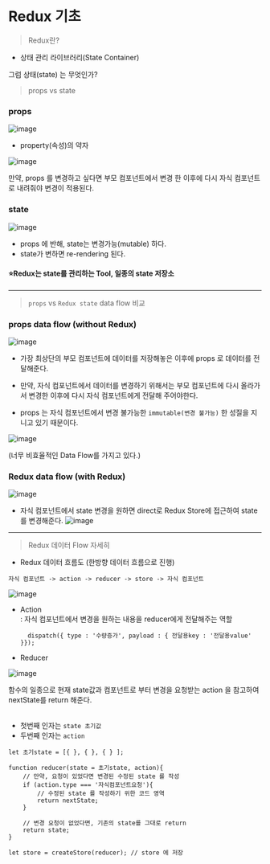 # Redux 기초

> Redux란? </br>

* 상태 관리 라이브러리(State Container) </br> 

그럼 상태(state) 는 무엇인가? 
  
> props vs state

### props
![image](https://user-images.githubusercontent.com/63600953/133026868-608b6354-a585-41ca-923e-50fa22401b6e.png)
* property(속성)의 약자

![image](https://user-images.githubusercontent.com/63600953/133026567-bab136c6-7d1e-499a-8c20-5a21443ceb12.png)

만약, props 를 변경하고 싶다면 부모 컴포넌트에서 변경 한 이후에 다시 자식 컴포넌트로 내려줘야 변경이 적용된다.

### state
![image](https://user-images.githubusercontent.com/63600953/133026900-60f25575-276e-4800-aad7-4b89b331fe10.png)
* props 에 반해, state는 변경가능(mutable) 하다.
* state가 변하면 re-rendering 된다. 

#### ⭐Redux는 state를 관리하는 Tool, 일종의 state 저장소

---
> `props` vs `Redux state` data flow 비교

### props data flow (without Redux)

![image](https://user-images.githubusercontent.com/63600953/133027986-e385304f-d616-402b-a49b-a6ac1f1b6c4d.png)

* 가장 최상단의 부모 컴포넌트에 데이터를 저장해놓은 이후에 props 로 데이터를 전달해준다. </br> 


* 만약, 자식 컴포넌트에서 데이터를 변경하기 위해서는 부모 컴포넌트에 다시 올라가서 변경한 이후에 다시 자식 컴포넌트에게 전달해 주어야한다. </br> 


* props 는 자식 컴포넌트에서 변경 불가능한 `immutable(변경 불가능)` 한 성질을 지니고 있기 때문이다. 

![image](https://user-images.githubusercontent.com/63600953/133028539-e968162a-451b-4a3a-ba4b-a39629409872.png)

(너무 비효율적인 Data Flow를 가지고 있다.)

### Redux data flow (with Redux)

![image](https://user-images.githubusercontent.com/63600953/133028811-250d9c3e-84ad-48b0-b9d1-b3a1edfdf586.png)

* 자식 컴포넌트에서 state 변경을 원하면 direct로 Redux Store에 접근하여 state를 변경해준다. 
![image](https://user-images.githubusercontent.com/63600953/133028846-8b010f36-9b7c-4aa1-9f94-ec05e2740ace.png)
  
---
> Redux 데이터 Flow 자세히 

* Redux 데이터 흐름도 (한방향 데이터 흐름으로 진행)

```
자식 컴포넌트 -> action -> reducer -> store -> 자식 컴포넌트
```

![image](https://user-images.githubusercontent.com/63600953/133029910-5793f712-aa73-4f57-a712-a60cf175f811.png)

* Action </br> 
: 자식 컴포넌트에서 변경을 원하는 내용을 reducer에게 전달해주는 역할
  ```
    dispatch({ type : '수량증가', payload : { 전달용key : '전달용value' }});
  ```
  
* Reducer </br>

![image](https://user-images.githubusercontent.com/63600953/133030690-23f0cdd2-2ba8-41f4-ad1d-1367e747daf4.png)

함수의 일종으로 현재 state값과 컴포넌트로 부터 변경을 요청받는 action 을 참고하여 nextState를 return 해준다.</br></br>
  * 첫번째 인자는 `state 초기값` </br>
  * 두번째 인자는 `action`   
    
```
let 초기state = [{ }, { }, { } ]; 

function reducer(state = 초기state, action){
    // 만약, 요청이 있었다면 변경된 수정된 state 를 작성
    if (action.type === '자식컴포넌트요청'){
        // 수정된 state 를 작성하기 위한 코드 영역
        return nextState; 
    }  
    
    // 변경 요청이 없었다면, 기존의 state를 그대로 return 
    return state; 
}

let store = createStore(reducer); // store 에 저장 
```

